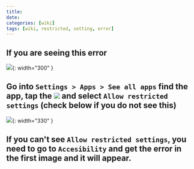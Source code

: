 ```yaml
---
title: 
date: 
categories: [wiki]
tags: [wiki, restricted, setting, error]
---
```


## If you are seeing this error
![](https://i.imgur.com/Qoy7jYE.png){: width="300" }

## Go into `Settings > Apps > See all apps` find the app, tap the ![](https://lh3.googleusercontent.com/2cJLX70os05-e___sYyMxIa7s8NFhM1uI3_XSgtEipErjDrdEG0TusjZwZmPFaQ_488=w36-h36) and select `Allow restricted settings` (check below if you do not see this)
![](https://i.imgur.com/4pQ8CrZ.png){: width="330" }

## If you can't see `Allow restricted settings`, you need to go to `Accesibility` and get the error in the first image and it will appear.